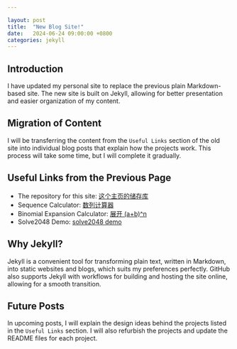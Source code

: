 ```yaml
---

layout: post
title:  "New Blog Site!"
date:   2024-06-24 09:00:00 +0800
categories: jekyll
---
```


## Introduction

I have updated my personal site to replace the previous plain Markdown-based site. The new site is built on Jekyll, allowing for better presentation and easier organization of my content.

## Migration of Content

I will be transferring the content from the `Useful Links` section of the old site into individual blog posts that explain how the projects work. This process will take some time, but I will complete it gradually.

## Useful Links from the Previous Page

- The repository for this site: [这个主页的储存库](https://github.com/Anson2251/Anson2251.github.io)
- Sequence Calculator: [数列计算器](https://anson2251.github.io/sequence/)
- Binomial Expansion Calculator: [展开 (a+b)^n](https://anson2251.github.io/binomial-expansion-calculator/)
- Solve2048 Demo: [solve2048 demo](https://anson2251.github.io/solve2048/)

## Why Jekyll?

Jekyll is a convenient tool for transforming plain text, written in Markdown, into static websites and blogs, which suits my preferences perfectly. GitHub also supports Jekyll with workflows for building and hosting the site online, allowing for a smooth transition.

## Future Posts

In upcoming posts, I will explain the design ideas behind the projects listed in the `Useful Links` section. I will also refurbish the projects and update the README files for each project.
